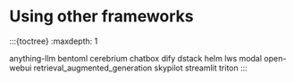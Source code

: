 # Using other frameworks

:::{toctree}
:maxdepth: 1

anything-llm
bentoml
cerebrium
chatbox
dify
dstack
helm
lws
modal
open-webui
retrieval_augmented_generation
skypilot
streamlit
triton
:::
